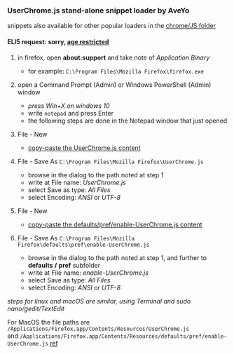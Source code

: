 ### UserChrome.js stand-alone snippet loader by AveYo  
snippets also available for other popular loaders in the [chrome/JS folder](https://github.com/AveYo/fox/tree/main/chrome/JS)

#### ELI5 request: sorry, [age restricted](https://www.reddit.com/r/firefox/comments/ls0ffy/oneoffsrefresh_redux_single_click_search_icons_in/gotqkg5/)  

1. in firefox, open **about:support** and take note of _Application Binary_  
    - for example: `C:\Program Files\Mozilla Firefox\firefox.exe`  

2. open a Command Prompt (Admin) or Windows PowerShell (Admin) window  
    - *press Win+X on windows 10*  
    - write `notepad` and press Enter  
    - the following steps are done in the Notepad window that just opened   

3. File - New  
    - [copy-paste the UserChrome.js content](UserChrome.js)  

4. File - Save As  `C:\Program Files\Mozilla Firefox\UserChrome.js`  
    - browse in the dialog to the path noted at step 1  
    - write at File name: _UserChrome.js_  
    - select Save as type: _All Files_  
    - select Encoding: _ANSI_ or _UTF-8_  

5. File - New  
    - [copy-paste the defaults/pref/enable-UserChrome.js content](defaults/pref/enable-UserChrome.js)  

6. File - Save As `C:\Program Files\Mozilla Firefox\defaults\pref\enable-UserChrome.js`
    - browse in the dialog to the path noted at step 1, and further to **defaults** **/** **pref** subfolder  
    - write at File name: _enable-UserChrome.js_  
    - select Save as type: _All Files_  
    - select Encoding: _ANSI_ or _UTF-8_  

_steps for linux and macOS are similar, using Terminal and sudo nano/gedit/TextEdit_  

For MacOS the file paths are `/Applications/Firefox.app/Contents/Resources/UserChrome.js`  
and `/Applications/Firefox.app/Contents/Resources/defaults/pref/enable-UserChrome.js` [ref](https://github.com/mozilla/policy-templates/blob/master/README.md)
